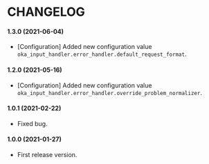 CHANGELOG
=========

#### 1.3.0 (2021-06-04)

* [Configuration] Added new configuration value `oka_input_handler.error_handler.default_request_format`.

#### 1.2.0 (2021-05-16)

* [Configuration] Added new configuration value `oka_input_handler.error_handler.override_problem_normalizer`.

#### 1.0.1 (2021-02-22)

* Fixed bug.

#### 1.0.0 (2021-01-27)

* First release version.
